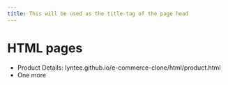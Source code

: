 ```yaml
---
title: This will be used as the title-tag of the page head
---
```


# HTML pages

* Product Details: lyntee.github.io/e-commerce-clone/html/product.html
* One more

